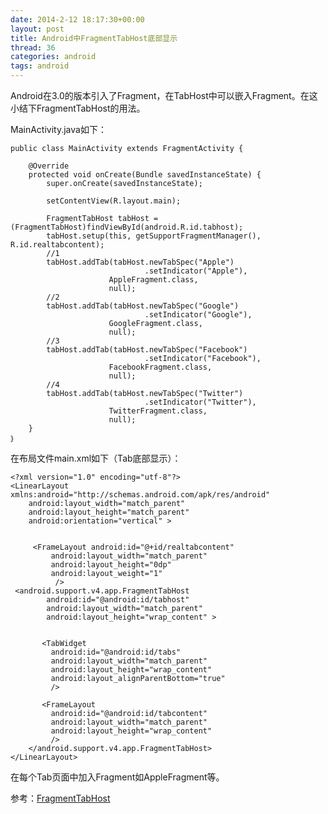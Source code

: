 ```yaml
---
date: 2014-2-12 18:17:30+00:00
layout: post
title: Android中FragmentTabHost底部显示
thread: 36
categories: android
tags: android
---
```


Android在3.0的版本引入了Fragment，在TabHost中可以嵌入Fragment。在这小结下FragmentTabHost的用法。

MainActivity.java如下：

	public class MainActivity extends FragmentActivity {
	
		@Override
		protected void onCreate(Bundle savedInstanceState) {
			super.onCreate(savedInstanceState);
			
			setContentView(R.layout.main);
		
			FragmentTabHost tabHost = (FragmentTabHost)findViewById(android.R.id.tabhost);
			tabHost.setup(this, getSupportFragmentManager(), R.id.realtabcontent);
			//1
			tabHost.addTab(tabHost.newTabSpec("Apple")
				   				  .setIndicator("Apple"), 
	   					  AppleFragment.class, 
	   					  null);
		    //2
			tabHost.addTab(tabHost.newTabSpec("Google")
					   			  .setIndicator("Google"), 
						  GoogleFragment.class, 
						  null);
		    //3
			tabHost.addTab(tabHost.newTabSpec("Facebook")
					   			  .setIndicator("Facebook"), 
						  FacebookFragment.class, 
					      null);
		    //4
			tabHost.addTab(tabHost.newTabSpec("Twitter")
				   				  .setIndicator("Twitter"), 
						  TwitterFragment.class, 
						  null);
		}
	｝

在布局文件main.xml如下（Tab底部显示）：

	<?xml version="1.0" encoding="utf-8"?>
	<LinearLayout xmlns:android="http://schemas.android.com/apk/res/android"
	    android:layout_width="match_parent"
	    android:layout_height="match_parent"
	    android:orientation="vertical" >
	    
	      
	     <FrameLayout android:id="@+id/realtabcontent"
	         android:layout_width="match_parent"
	         android:layout_height="0dp"
	         android:layout_weight="1"
	          />
	 <android.support.v4.app.FragmentTabHost
	        android:id="@android:id/tabhost"
	        android:layout_width="match_parent"
	        android:layout_height="wrap_content" >
	
	    
	       <TabWidget 
	         android:id="@android:id/tabs"
	         android:layout_width="match_parent"
	         android:layout_height="wrap_content"
	         android:layout_alignParentBottom="true" 
	         />
	    
	       <FrameLayout 
	         android:id="@android:id/tabcontent"
	         android:layout_width="match_parent"
	         android:layout_height="wrap_content"
	         />
	    </android.support.v4.app.FragmentTabHost>
	</LinearLayout>

在每个Tab页面中加入Fragment如AppleFragment等。

参考：[FragmentTabHost](http://developer.android.com/reference/android/support/v4/app/FragmentTabHost.html)